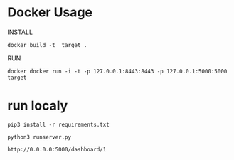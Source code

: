 # Docker Usage

INSTALL
```
docker build -t  target .
```

RUN
```
docker docker run -i -t -p 127.0.0.1:8443:8443 -p 127.0.0.1:5000:5000 target 
```


# run localy

```
pip3 install -r requirements.txt
```

```
python3 runserver.py
```

```
http://0.0.0.0:5000/dashboard/1
```

